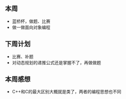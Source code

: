 ## 本周

- 蓝桥杯，做题、比赛
- 做一做面向对象编程

## 下周计划

- 比赛、补题
- 对动态规划的递推公式还是掌握不了，再做做题

## 本周感想

- C++和C的最大区别大概就是类了，两者的编程思想也不同
